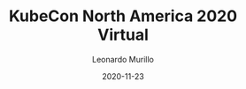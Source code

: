 ---
title: "KubeCon North America 2020 Virtual"
description: "Community, kubernetes, cloud technology and the new normal"
featured_image: "/images/kubecon_2020.jpg"
date: "2020-11-23"
author: "Leonardo Murillo"
images:
- "/images/kubecon_2020.jpg"
draft: true
---